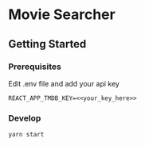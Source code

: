 # Movie Searcher

## Getting Started

### Prerequisites

Edit .env file and add your api key

```
REACT_APP_TMDB_KEY=<<your_key_here>>
```

### Develop

```
yarn start
```
